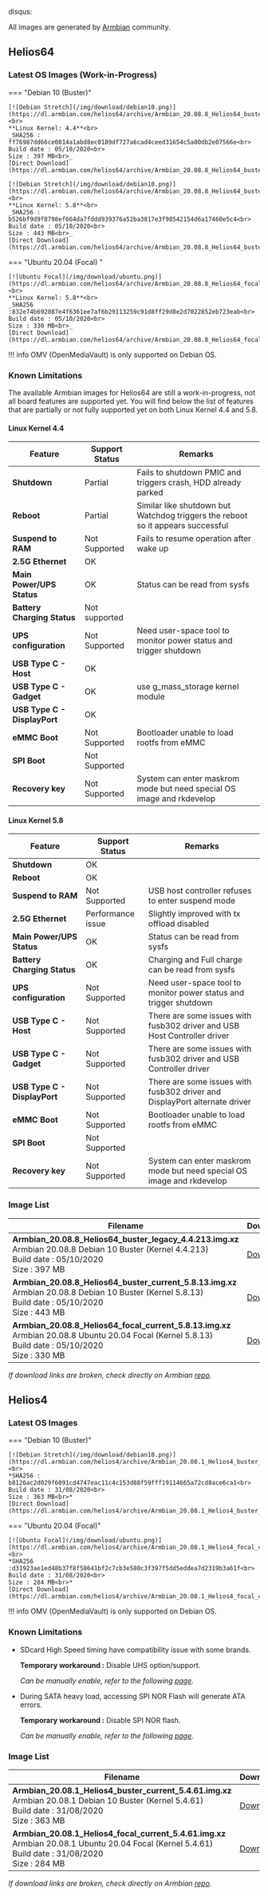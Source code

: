 disqus:

All images are generated by [Armbian](https://www.armbian.com/) community.

## Helios64

### Latest OS Images **(Work-in-Progress)**

=== "Debian 10 (Buster)"

    [![Debian Stretch](/img/download/debian10.png)](https://dl.armbian.com/helios64/archive/Armbian_20.08.8_Helios64_buster_legacy_4.4.213.img.xz)<br>
    **Linux Kernel: 4.4**<br>
    _SHA256 : ff76987dd66ce0014a1abd8ec0189df727a6cad4ceed31654c5a00db2e07566e<br>
    Build date : 05/10/2020<br>
    Size : 397 MB<br>_
    [Direct Download](https://dl.armbian.com/helios64/archive/Armbian_20.08.8_Helios64_buster_legacy_4.4.213.img.xz)

    [![Debian Stretch](/img/download/debian10.png)](https://dl.armbian.com/helios64/archive/Armbian_20.08.8_Helios64_buster_current_5.8.13.img.xz)<br>
    **Linux Kernel: 5.8**<br>
    _SHA256 : b526bf9d9f8798ef664da7fddd939376a52ba3817e3f98542154d6a17460e5c4<br>
    Build date : 05/10/2020<br>
    Size : 443 MB<br>_
    [Direct Download](https://dl.armbian.com/helios64/archive/Armbian_20.08.8_Helios64_buster_current_5.8.13.img.xz)

=== "Ubuntu 20.04 (Focal) "

    [![Ubuntu Focal](/img/download/ubuntu.png)](https://dl.armbian.com/helios64/archive/Armbian_20.08.8_Helios64_focal_current_5.8.13.img.xz)<br>
    **Linux Kernel: 5.8**<br>
    _SHA256 :832e74b692087e4f6361ee7af6b29113259c91d8ff29d8e2d7022852eb723eab<br>
    Build date : 05/10/2020<br>
    Size : 330 MB<br>_
    [Direct Download](https://dl.armbian.com/helios64/archive/Armbian_20.08.8_Helios64_focal_current_5.8.13.img.xz)

!!! info
    OMV (OpenMediaVault) is only supported on Debian OS.

### Known Limitations

The available Armbian images for Helios64 are still a work-in-progress, not all board features are supported yet. You will find below the list of features that are partially or not fully supported yet on both Linux Kernel 4.4 and 5.8.

#### Linux Kernel 4.4

| **Feature** | **Support Status**| **Remarks** |
|---------|----------------|---------|
| **Shutdown** | Partial | Fails to shutdown PMIC and triggers crash, HDD already parked |
| **Reboot** | Partial | Similar like shutdown but Watchdog triggers the reboot so it appears successful |
| **Suspend to RAM** | Not Supported | Fails to resume operation after wake up |
| **2.5G Ethernet** | OK | |
| **Main Power/UPS Status** | OK | Status can be read from sysfs |
| **Battery Charging Status** | Not supported | |
| **UPS configuration** | Not Supported  | Need user-space tool to monitor power status and trigger shutdown |
| **USB Type C - Host** | OK | |
| **USB Type C - Gadget** | OK | use g_mass_storage kernel module |
| **USB Type C - DisplayPort** | OK |
| **eMMC Boot** | Not Supported | Bootloader unable to load rootfs from eMMC |
| **SPI Boot** | Not Supported |
| **Recovery key** | Not Supported | System can enter maskrom mode but need special OS image and rkdevelop |

#### Linux Kernel 5.8

| **Feature** | **Support Status** | **Remarks** |
|---------|----------------|---------|
| **Shutdown** | OK | |
| **Reboot** | OK | |
| **Suspend to RAM** | Not Supported | USB host controller refuses to enter suspend mode |
| **2.5G Ethernet** | Performance issue | Slightly improved with tx offload disabled |
| **Main Power/UPS Status** | OK | Status can be read from sysfs |
| **Battery Charging Status** | OK | Charging and Full charge can be read from sysfs |
| **UPS configuration** | Not Supported | Need user-space tool to monitor power status and trigger shutdown |
| **USB Type C - Host** | Not Supported | There are some issues with fusb302 driver and USB Host Controller driver |
| **USB Type C - Gadget** | Not Supported | There are some issues with fusb302 driver and USB Controller driver |
| **USB Type C - DisplayPort** | Not Supported | There are some issues with fusb302 driver and DisplayPort alternate driver |
| **eMMC Boot** | Not Supported | Bootloader unable to load rootfs from eMMC |
| **SPI Boot** | Not Supported |
| **Recovery key** | Not Supported | System can enter maskrom mode but need special OS image and rkdevelop  |


### Image List

Filename | Download | SHA256
---------|----------|----
**Armbian_20.08.8_Helios64_buster_legacy_4.4.213.img.xz**<br>Armbian 20.08.8 Debian 10 Buster (Kernel 4.4.213)<br>Build date : 05/10/2020<br>Size : 397 MB|[Download](https://dl.armbian.com/helios64/archive/Armbian_20.08.8_Helios64_buster_legacy_4.4.213.img.xz)|ff76987dd66ce0014a1abd8ec0189df727a6cad4ceed31654c5a00db2e07566e
**Armbian_20.08.8_Helios64_buster_current_5.8.13.img.xz**<br>Armbian 20.08.8 Debian 10 Buster (Kernel 5.8.13)<br>Build date : 05/10/2020<br>Size : 443 MB|[Download](https://dl.armbian.com/helios64/archive/Armbian_20.08.8_Helios64_buster_current_5.8.13.img.xz)|b526bf9d9f8798ef664da7fddd939376a52ba3817e3f98542154d6a17460e5c4
**Armbian_20.08.8_Helios64_focal_current_5.8.13.img.xz**<br>Armbian 20.08.8 Ubuntu 20.04 Focal (Kernel 5.8.13)<br>Build date : 05/10/2020<br>Size : 330 MB|[Download](https://dl.armbian.com/helios64/archive/Armbian_20.08.8_Helios64_focal_current_5.8.13.img.xz)|832e74b692087e4f6361ee7af6b29113259c91d8ff29d8e2d7022852eb723eab

_If download links are broken, check directly on Armbian [repo](https://dl.armbian.com/helios64/archive/)._

## Helios4

### Latest OS Images

=== "Debian 10 (Buster)"

    [![Debian Stretch](/img/download/debian10.png)](https://dl.armbian.com/helios4/archive/Armbian_20.08.1_Helios4_buster_current_5.4.61.img.xz)<br>
    *SHA256 : b8126ac2d029f6091cd4747eac11c4c153d88f59fff19114665a72cd8ace6ca1<br>
    Build date : 31/08/2020<br>
    Size : 363 MB<br>*
    [Direct Download](https://dl.armbian.com/helios4/archive/Armbian_20.08.1_Helios4_buster_current_5.4.61.img.xz)

=== "Ubuntu 20.04 (Focal)"

    [![Ubuntu Focal](/img/download/ubuntu.png)](https://dl.armbian.com/helios4/archive/Armbian_20.08.1_Helios4_focal_current_5.4.61.img.xz)<br>
    *SHA256 :d31923ae1ed48b37f8f58641bf2c7cb3e580c3f397f5dd5eddea7d2319b3a61f<br>
    Build date : 31/08/2020<br>
    Size : 284 MB<br>*
    [Direct Download](https://dl.armbian.com/helios4/archive/Armbian_20.08.1_Helios4_focal_current_5.4.61.img.xz)

!!! info
    OMV (OpenMediaVault) is only supported on Debian OS.

### Known Limitations

- SDcard High Speed timing have compatibility issue with some brands.

    **Temporary workaround :** Disable UHS option/support.

    *Can be manually enable, refer to the following [page](/helios4/sdcard/).*

- During SATA heavy load, accessing SPI NOR Flash will generate ATA errors.

    **Temporary workaround :** Disable SPI NOR flash.

    *Can be manually enable, refer to the following [page](/helios4/spi/).*


### Image List

Filename | Download | SHA256
---------|----------|----
**Armbian_20.08.1_Helios4_buster_current_5.4.61.img.xz**<br>Armbian 20.08.1 Debian 10 Buster (Kernel 5.4.61)<br>Build date : 31/08/2020<br>Size : 363 MB|[Download](https://dl.armbian.com/helios4/archive/Armbian_20.08.1_Helios4_buster_current_5.4.61.img.xz)|b8126ac2d029f6091cd4747eac11c4c153d88f59fff19114665a72cd8ace6ca1
**Armbian_20.08.1_Helios4_focal_current_5.4.61.img.xz**<br>Armbian 20.08.1 Ubuntu 20.04 Focal (Kernel 5.4.61)<br>Build date : 31/08/2020<br>Size : 284 MB|[Download](https://dl.armbian.com/helios4/archive/Armbian_20.08.1_Helios4_focal_current_5.4.61.img.xz)|d31923ae1ed48b37f8f58641bf2c7cb3e580c3f397f5dd5eddea7d2319b3a61f

_If download links are broken, check directly on Armbian [repo](https://dl.armbian.com/helios4/archive/)._
